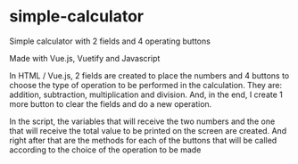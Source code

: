 # simple-calculator
Simple calculator with 2 fields and 4 operating buttons

Made with Vue.js, Vuetify and Javascript

In HTML / Vue.js, 2 fields are created to place the numbers and 4 buttons to choose the type of operation to be performed in the calculation. They are: addition, subtraction, multiplication and division. And, in the end, I create 1 more button to clear the fields and do a new operation.

In the script, the variables that will receive the two numbers and the one that will receive the total value to be printed on the screen are created. And right after that are the methods for each of the buttons that will be called according to the choice of the operation to be made
